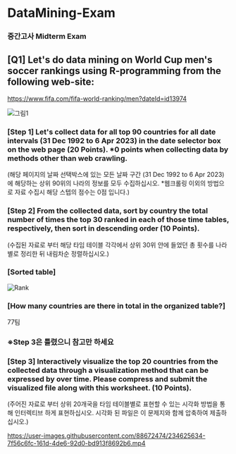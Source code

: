 # DataMining-Exam

### 중간고사 Midterm Exam


## [Q1] Let's do data mining on World Cup men's soccer rankings using R-programming from the following web-site:
https://www.fifa.com/fifa-world-ranking/men?dateId=id13974

![그림1](https://user-images.githubusercontent.com/88672474/234570099-5d449537-5255-4b6c-ae04-427c8a570c33.png)
### [Step 1] Let's collect data for all top 90 countries for all date intervals (31 Dec 1992 to 6 Apr 2023) in the date selector box on the web page (20 Points). *0 points when collecting data by methods other than web crawling.
(해당 페이지의 날짜 선택박스에 있는 모든 날짜 구간 (31 Dec 1992 to 6 Apr 2023)에 해당하는 상위 90위의 나라의 정보를 모두 수집하십시오. *웹크롤링 이외의 방법으로 자료 수집시 해당 스텝의 점수는 0점 입니다.)

### [Step 2] From the collected data, sort by country the total number of times the top 30 ranked in each of those time tables, respectively, then sort in descending order (10 Points).
(수집된 자료로 부터 해당 타임 테이블 각각에서 상위 30위 안에 들었던 총 횟수를 나라별로 정리한 뒤 내림차순 정렬하십시오.)
### [Sorted table]
![Rank](https://user-images.githubusercontent.com/88672474/234602062-6990bd2e-3aab-4f1d-bdc4-260d86690635.png)

### [How many countries are there in total in the organized table?]
77팀


### ※Step 3은 틀렸으니 참고만 하세요
### [Step 3] Interactively visualize the top 20 countries from the collected data through a visualization method that can be expressed by over time. Please compress and submit the visualized file along with this worksheet. (10 Points).
(주어진 자료로 부터 상위 20개국을 타임 테이블별로 표현할 수 있는 시각화 방법을 통해 인터렉티브 하게 표현하십시오. 시각화 된 파일은 이 문제지와 함께 압축하여 제출하십시오.)

https://user-images.githubusercontent.com/88672474/234625634-7f56c6fc-161d-4de6-92d0-bd913f8692b6.mp4

